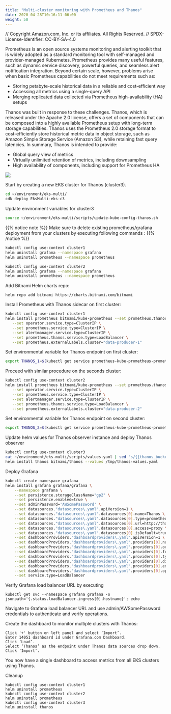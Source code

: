 ```yaml
---
title: "Multi-cluster monitoring with Prometheus and Thanos"
date: 2020-04-28T10:16:11-06:00
weight: 50 
---
```


// Copyright Amazon.com, Inc. or its affiliates. All Rights Reserved. 
// SPDX-License-Identifier: CC-BY-SA-4.0

Prometheus is an open source systems monitoring and alerting toolkit that is widely adopted as a standard monitoring tool with self-managed and provider-managed Kubernetes. Prometheus provides many useful features, such as dynamic service discovery, powerful queries, and seamless alert notification integration. Beyond certain scale, however, problems arise when basic Prometheus capabilities do not meet requirements such as:

*    Storing petabyte-scale historical data in a reliable and cost-efficient way
*    Accessing all metrics using a single-query API
*    Merging replicated data collected via Prometheus high-availability (HA) setups

Thanos was built in response to these challenges. Thanos, which is released under the Apache 2.0 license, offers a set of components that can be composed into a highly available Prometheus setup with long-term storage capabilities. Thanos uses the Prometheus 2.0 storage format to cost-efficiently store historical metric data in object storage, such as Amazon Simple Storage Service (Amazon S3), while retaining fast query latencies. In summary, Thanos is intended to provide:

*    Global query view of metrics
*    Virtually unlimited retention of metrics, including downsampling
*    High availability of components, including support for Prometheus HA


![](/images/spinnaker/eks_thanos.png)


Start by creating a new EKS cluster for Thanos (cluster3).

```bash
cd ~/environment/eks-multi/
cdk deploy EksMulti-eks-c3
```

Update environment variables for cluster3 

```bash
source ~/environment/eks-multi/scripts/update-kube-config-thanos.sh 
```


{{% notice note %}}
Make sure  to delete existing prometheus/grafana deployment from your clusters by executing following commands : 
{{% /notice %}}

```bash
kubectl config use-context cluster1
helm uninstall grafana --namespace grafana 
helm uninstall prometheus --namespace prometheus

kubectl config use-context cluster2
helm uninstall grafana --namespace grafana 
helm uninstall prometheus --namespace prometheus
```

Add Bitnami Helm charts repo:

```
helm repo add bitnami https://charts.bitnami.com/bitnami
```


Install Prometheus with Thanos sidecar on first cluster:

```bash
kubectl config use-context cluster1
helm install prometheus bitnami/kube-prometheus --set prometheus.thanos.create=true \
   --set operator.service.type=ClusterIP \
   --set prometheus.service.type=ClusterIP \
   --set alertmanager.service.type=ClusterIP \
   --set prometheus.thanos.service.type=LoadBalancer \
   --set prometheus.externalLabels.cluster="data-producer-1"
```

Set environmental variable for Thanos endpoint on first cluster:
```bash
export THANOS_1=$(kubectl get service prometheus-kube-prometheus-prometheus-thanos -o json | jq -r '.status.loadBalancer.ingress[].hostname')
```

Proceed with similar procedure on the seconds cluster:

```bash
kubectl config use-context cluster2
helm install prometheus bitnami/kube-prometheus --set prometheus.thanos.create=true \
   --set operator.service.type=ClusterIP \
   --set prometheus.service.type=ClusterIP \
   --set alertmanager.service.type=ClusterIP \
   --set prometheus.thanos.service.type=LoadBalancer \
   --set prometheus.externalLabels.cluster="data-producer-2"
```
Set environmental variable for Thanos endpoint on second cluster:
```bash
export THANOS_2=$(kubectl get service prometheus-kube-prometheus-prometheus-thanos -o json | jq -r '.status.loadBalancer.ingress[].hostname')
```

Update helm values for Thanos observer instance and deploy Thanos observer

```bash
kubectl config use-context cluster3
cat ~/environment/eks-multi/scripts/values.yaml | sed "s/{{thanos_bucket}}/$THANOS_BUCKET/;s/{{thanos_1}}/$THANOS_1/;s/{{thanos_2}}/$THANOS_2/;s/{{region_name}}/$AWS_REGION/" > /tmp/thanos-values.yaml
helm install thanos bitnami/thanos --values /tmp/thanos-values.yaml
```

Deploy Grafana 

```bash
kubectl create namespace grafana
helm install grafana grafana/grafana \
    --namespace grafana \
    --set persistence.storageClassName="gp2" \
    --set persistence.enabled=true \
    --set adminPassword='AWSomePassword' \
    --set datasources."datasources\.yaml".apiVersion=1 \
    --set datasources."datasources\.yaml".datasources[0].name=Thanos \
    --set datasources."datasources\.yaml".datasources[0].type=prometheus \
    --set datasources."datasources\.yaml".datasources[0].url=http://thanos-query.default.svc.cluster.local:9090 \
    --set datasources."datasources\.yaml".datasources[0].access=proxy \
    --set datasources."datasources\.yaml".datasources[0].isDefault=true \
    --set dashboardProviders."dashboardproviders\.yaml".apiVersion=1 \
    --set dashboardProviders."dashboardproviders\.yaml".providers[0].name=default \
    --set dashboardProviders."dashboardproviders\.yaml".providers[0].orgId=1 \
    --set dashboardProviders."dashboardproviders\.yaml".providers[0].folder="" \
    --set dashboardProviders."dashboardproviders\.yaml".providers[0].type=file \
    --set dashboardProviders."dashboardproviders\.yaml".providers[0].disableDeletion=false \
    --set dashboardProviders."dashboardproviders\.yaml".providers[0].editable=true \
    --set dashboardProviders."dashboardproviders\.yaml".providers[0].options.path=/var/lib/grafana/dashboards/default \
    --set service.type=LoadBalancer
```
Verify Grafana load balancer URL by executing 

```
kubectl get svc --namespace grafana grafana -o jsonpath='{.status.loadBalancer.ingress[0].hostname}'; echo
```

Navigate to Grafana load balancer URL and use admin/AWSomePassword credentials to authenticate and verify operations.

Create the dashboard to monitor multiple clusters with Thanos:

    Click '+' button on left panel and select ‘Import’.
    Enter 14051 dashboard id under Grafana.com Dashboard.
    Click ‘Load’.
    Select ‘Thanos’ as the endpoint under Thanos data sources drop down.
    Click ‘Import’.

You now have a single dashboard to access metrics from all EKS clusters using Thanos.

Cleanup 

```
kubectl config use-context cluster1
helm uninstall prometheus
kubectl config use-context cluster2
helm uninstall prometheus
kubectl config use-context cluster3
helm uninstall thanos
```
